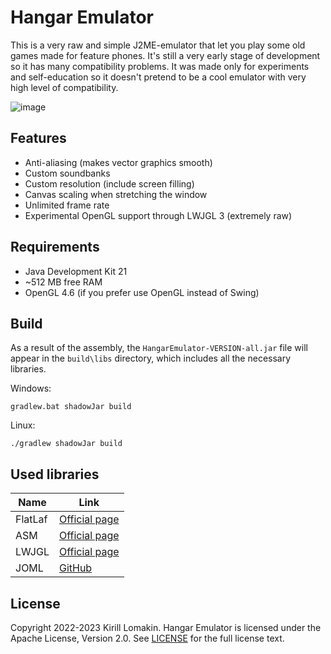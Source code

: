 # Hangar Emulator
This is a very raw and simple J2ME-emulator that let you play some old games made for feature phones. It's still a very early stage of development so it has many compatibility problems. It was made only for experiments and self-education so it doesn't pretend to be a cool emulator with very high level of compatibility.

![image](https://user-images.githubusercontent.com/76843479/175813227-4ab735a1-c493-4cb5-bd08-c7b5df19d6e6.png)



## Features
- Anti-aliasing (makes vector graphics smooth)
- Custom soundbanks
- Custom resolution (include screen filling)
- Canvas scaling when stretching the window
- Unlimited frame rate
- Experimental OpenGL support through LWJGL 3 (extremely raw)

## Requirements
- Java Development Kit 21
- ~512 MB free RAM
- OpenGL 4.6 (if you prefer use OpenGL instead of Swing)
## Build
As a result of the assembly, the `HangarEmulator-VERSION-all.jar` file will appear in the `build\libs` directory, which includes all the necessary libraries.

Windows:
```
gradlew.bat shadowJar build
```
Linux:
```
./gradlew shadowJar build
```
## Used libraries
| Name    | Link                                              |
|---------|---------------------------------------------------|
| FlatLaf | [Official page](https://www.formdev.com/flatlaf/) |
| ASM     | [Official page](https://asm.ow2.io/)              |
| LWJGL   | [Official page](https://www.lwjgl.org/)           |
| JOML    | [GitHub](https://github.com/JOML-CI/JOML)         |
## License
Copyright 2022-2023 Kirill Lomakin. Hangar Emulator is licensed under the Apache License, Version 2.0. See [LICENSE](LICENSE) for the full license text.
